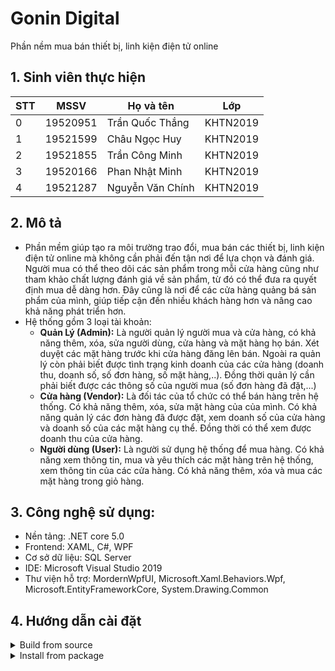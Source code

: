   # Gonin Digital
 Phần nềm mua bán thiết bị, linh kiện điện tử online
 
## 1. Sinh viên thực hiện

| STT | MSSV     | Họ và tên                | Lớp      |
| --- | -------- | ------------------------ | -------- |
| 0   | 19520951 | Trần Quốc Thắng          | KHTN2019 |
| 1   | 19521599 | Châu Ngọc Huy            | KHTN2019 |
| 2   | 19521855 | Trần Công Minh           | KHTN2019 |
| 3   | 19520166 | Phan Nhật Minh           | KHTN2019 |
| 4   | 19521287 | Nguyễn Văn Chính         | KHTN2019 |


## 2. Mô tả
- Phần mềm giúp tạo ra môi trường trao đổi, mua bán các thiết bị, linh kiện điện tử online mà không cần phải đến tận nơi để lựa chọn và đánh giá. Người mua có thể theo dõi các sản phẩm trong mỗi cửa hàng cũng như tham khảo chất lượng đánh giá về sản phẩm, từ đó có thể đưa ra quyết định mua dễ dàng hơn. Đây cũng là nơi để các cửa hàng quảng bá sản phẩm của mình, giúp tiếp cận đến nhiều khách hàng hơn và nâng cao khả năng phát triển hơn. 
- Hệ thống gồm 3 loại tài khoản:
  + **Quản Lý (Admin):**
Là người quản lý người mua và cửa hàng, có khả năng thêm, xóa, sửa người dùng, cửa hàng và mặt hàng họ bán. Xét duyệt các mặt hàng trước khi cửa hàng đăng lên bán. Ngoài ra quản lý còn phải biết được tình trạng kinh doanh của các cửa hàng (doanh thu, doanh số, số đơn hàng, số mặt hàng,..). Đồng thời quản lý cần phải biết được các thông số của người mua (số đơn hàng đã đặt,...)
  + **Cửa hàng (Vendor):**
Là đối tác của tổ chức có thể bán hàng trên hệ thống. Có khả năng thêm, xóa, sửa mặt hàng của của mình. Có khả năng quản lý các đơn hàng đã được đặt, xem doanh số của cửa hàng và doanh số của các mặt hàng cụ thể. Đồng thời có thể xem được doanh thu của cửa hàng.
  + **Người dùng (User):**
Là người sử dụng hệ thống để mua hàng. Có khả năng xem thông tin, mua và yêu thích các mặt hàng trên hệ thống, xem thông tin của các cửa hàng. Có khả năng thêm, xóa và mua các mặt hàng trong giỏ hàng. 
## 3. Công nghệ sử dụng:
- Nền tảng: .NET core 5.0
- Frontend: XAML, C#, WPF
- Cơ sở dữ liệu: SQL Server
- IDE: Microsoft Visual Studio 2019
- Thư viện hỗ trợ: MordernWpfUI, Microsoft.Xaml.Behaviors.Wpf, Microsoft.EntityFrameworkCore, System.Drawing.Common
## 4. Hướng dẫn cài đặt
<details>
  <summary>Build from source </summary>
  
- Cài đặt Visual Studio và SQL Server
- Download hoặc clone reposity về máy
- Tạo database dựa trên file Assets/database.sql
- Mở project bằng Visual Studio và chạy file GoninDigital.sln 
 </details>
 <details>
  <summary>Install from package </summary>
  
- Download file zip tại mục release
- Giải nén file zip và mở để sử dụng 
 </details>



